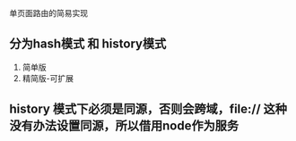 
单页面路由的简易实现

## 分为hash模式  和 history模式

1. 简单版
2. 精简版-可扩展


## history 模式下必须是同源，否则会跨域，file:// 这种没有办法设置同源，所以借用node作为服务
